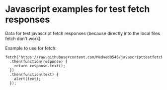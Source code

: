 # Javascript examples for test fetch responses
Data for test javascript fetch responses (because directly into the local files fetch don't work)

Example to use for fetch:
```
fetch('https://raw.githubusercontent.com/Medved0546/javascripttestfetchresponses/main/users/john.obj')
  .then(function(response) {
    return response.text();
  })
  .then(function(text) {
    alert(text);
  });
```
